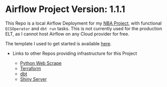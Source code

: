 # Airflow Project Version: 1.1.1
This Repo is a local Airflow Deployment for my [NBA Project](https://github.com/jyablonski/NBA-Dashboard), with functional `ECSOperator` and `dbt run` tasks.  This is not currently used for the production ELT, as I cannot host Airflow on any Cloud provider for free.  

The template I used to get started is available [here](https://github.com/soggycactus/airflow-repo-template).

* Links to other Repos providing infrastructure for this Project

	* [Python Web Scrape](https://github.com/jyablonski/python_docker)
	* [Terraform](https://github.com/jyablonski/aws_terraform/)
	* [dbt](https://github.com/jyablonski/nba_elt_dbt)
	* [Shiny Server](https://github.com/jyablonski/NBA-Dashboard)